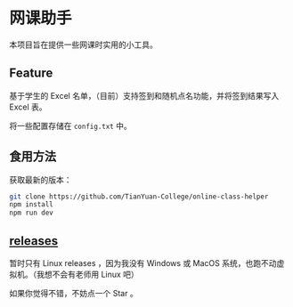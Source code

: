 # 网课助手
本项目旨在提供一些网课时实用的小工具。

## Feature
基于学生的 Excel 名单，（目前）支持签到和随机点名功能，并将签到结果写入 Excel 表。

将一些配置存储在 `config.txt` 中。

## 食用方法

获取最新的版本：

```sh
git clone https://github.com/TianYuan-College/online-class-helper
npm install
npm run dev
```

## [releases](https://github.com/TianYuan-College/online-class-helper/releases)

暂时只有 Linux releases ，因为我没有 Windows 或 MacOS 系统，也跑不动虚拟机。（我想不会有老师用 Linux 吧）

如果你觉得不错，不妨点一个 Star 。

